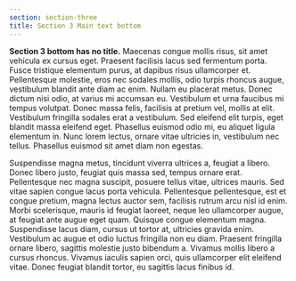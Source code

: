 ```yaml
---
section: section-three
title: Section 3 Main text bottom
---
```

**Section 3 bottom has no title.** Maecenas congue mollis risus, sit amet vehicula ex cursus eget. Praesent facilisis lacus sed fermentum porta. Fusce tristique elementum purus, at dapibus risus ullamcorper et. Pellentesque molestie, eros nec sodales mollis, odio turpis rhoncus augue, vestibulum blandit ante diam ac enim. Nullam eu placerat metus. Donec dictum nisi odio, at varius mi accumsan eu. Vestibulum et urna faucibus mi tempus volutpat. Donec massa felis, facilisis at pretium vel, mollis at elit. Vestibulum fringilla sodales erat a vestibulum. Sed eleifend elit turpis, eget blandit massa eleifend eget. Phasellus euismod odio mi, eu aliquet ligula elementum in. Nunc lorem lectus, ornare vitae ultricies in, vestibulum nec tellus. Phasellus euismod sit amet diam non egestas.



Suspendisse magna metus, tincidunt viverra ultrices a, feugiat a libero. Donec libero justo, feugiat quis massa sed, tempus ornare erat. Pellentesque nec magna suscipit, posuere tellus vitae, ultrices mauris. Sed vitae sapien congue lacus porta vehicula. Pellentesque pellentesque, est et congue pretium, magna lectus auctor sem, facilisis rutrum arcu nisl id enim. Morbi scelerisque, mauris id feugiat laoreet, neque leo ullamcorper augue, at feugiat ante augue eget quam. Quisque congue elementum magna. Suspendisse lacus diam, cursus ut tortor at, ultricies gravida enim. Vestibulum ac augue et odio luctus fringilla non eu diam. Praesent fringilla ornare libero, sagittis molestie justo bibendum a. Vivamus mollis libero a cursus rhoncus. Vivamus iaculis sapien orci, quis ullamcorper elit eleifend vitae. Donec feugiat blandit tortor, eu sagittis lacus finibus id.